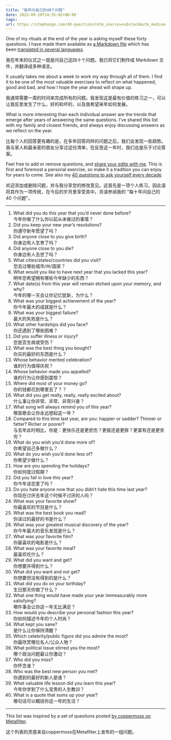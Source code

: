```yaml
---
title: "每年问自己的40个问题"
date: 2023-09-20T14:35:02+08:00
tags:
url: https://stephango.com/40-questions?utm_source=substack&utm_medium=email
---
```




One of my rituals at the end of the year is asking myself these forty questions. I have made them available as [a Markdown file](https://github.com/kepano/40-questions) which has been [translated in several languages](https://github.com/kepano/40-questions/tree/master/translations).  

我在年末的仪式之一就是问自己这四十个问题。我已将它们制作成 Markdown 文件，并翻译成多种语言。

It usually takes me about a week to work my way through all of them. I find it to be one of the most valuable exercises to reflect on what happened, good and bad, and how I hope the year ahead will shape up.  

我通常需要一周的时间来完成所有的问题。我发现这是最有价值的练习之一，可以让我反思发生了什么，好的和坏的，以及我希望来年如何发展。

What is more interesting than each individual answer are the trends that emerge after years of answering the same questions. I’ve shared this list with my family and closest friends, and always enjoy discussing answers as we reflect on the year.  

比每个人的回答更有趣的是，在多年回答同样的问题之后，我们会发现一些趋势。我与家人和最亲密的朋友分享过这份清单，在反思这一年时，我们总是乐于讨论答案。

Feel free to add or remove questions, and [share your edits with me](https://www.twitter.com/kepano). This is first and foremost a personal exercise, so make it a tradition you can enjoy for years to come. See also my [40 questions to ask yourself every decade](https://stephango.com/40-questions-decade).  

欢迎添加或删除问题，并与我分享您的修改意见。这首先是一项个人练习，因此请将其作为一项传统，在今后的岁月里享受其中。另请参阅我的 "每十年问自己的 40 个问题"。

___
1. What did you do this year that you’d never done before?  
    今年你做了什么你以前从未做过的事情？
2. Did you keep your new year’s resolutions?  
    你遵守新年愿望了吗？
3. Did anyone close to you give birth?  
    你身边有人生育了吗？
4. Did anyone close to you die?  
    你身边有人去世了吗？
5. What cities/states/countries did you visit?  
    您去过哪些城市/州/国家？
6. What would you like to have next year that you lacked this year?  
    明年您希望拥有哪些今年缺少的东西？
7. What date(s) from this year will remain etched upon your memory, and why?  
    今年的哪一天会让你记忆犹新，为什么？
8. What was your biggest achievement of the year?  
    你今年最大的成就是什么？
9. What was your biggest failure?  
    最大的失败是什么？
10. What other hardships did you face?  
    你还遇到了哪些困难？
11. Did you suffer illness or injury?  
    您是否生病或受伤？
12. What was the best thing you bought?  
    你买的最好的东西是什么？
13. Whose behavior merited celebration?  
    谁的行为值得庆祝？
14. Whose behavior made you appalled?  
    谁的行为让你感到震惊？
15. Where did most of your money go?  
    你的钱都花到哪里去了？？
16. What did you get really, really, really excited about?  
    什么事让你非常、非常、非常兴奋？
17. What song will always remind you of this year?  
    哪首歌会让你永远想起这一年？
18. Compared to this time last year, are you: happier or sadder? Thinner or fatter? Richer or poorer?  
    与去年此时相比，你是：更快乐还是更悲伤？更瘦还是更胖？更富有还是更贫穷？
19. What do you wish you’d done more of?  
    你希望自己多做什么？
20. What do you wish you’d done less of?  
    你希望少做什么？
21. How are you spending the holidays?  
    你如何度过假期？
22. Did you fall in love this year?  
    你今年谈恋爱了吗？
23. Do you hate anyone now that you didn’t hate this time last year?  
    你现在讨厌去年这个时候不讨厌的人吗？
24. What was your favorite show?  
    你最喜欢的节目是什么？
25. What was the best book you read?  
    你读过的最好的书是什么？
26. What was your greatest musical discovery of the year?  
    你今年最大的音乐发现是什么？
27. What was your favorite film?  
    你最喜欢的电影是什么？
28. What was your favorite meal?  
    最喜欢吃什么？
29. What did you want and get?  
    你想要并得到什么？
30. What did you want and not get?  
    你想要但没有得到的是什么？
31. What did you do on your birthday?  
    生日那天你做了什么？
32. What one thing would have made your year immeasurably more satisfying?  
    哪件事会让你这一年无比满足？
33. How would you describe your personal fashion this year?  
    你如何描述今年的个人时尚？
34. What kept you sane?  
    是什么让你保持清醒？
35. Which celebrity/public figure did you admire the most?  
    你最欣赏哪位名人/公众人物？
36. What political issue stirred you the most?  
    哪个政治问题最让你激动？
37. Who did you miss?  
    你怀念谁？
38. Who was the best new person you met?  
    你遇到的最好的新人是谁？
39. What valuable life lesson did you learn this year?  
    今年你学到了什么宝贵的人生教训？
40. What is a quote that sums up your year?  
    哪句话可以概括你这一年的生活？

___

This list was inspired by a set of questions posted [by coppermoss on Metafilter](http://ask.metafilter.com/254216/What-are-your-tools-and-rituals-for-reflecting-on-the-past-year).  

这个列表的灵感来自coppermoss在Metafilter上发布的一组问题。
